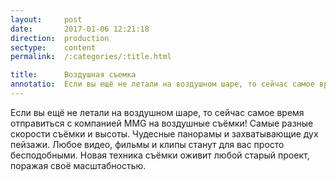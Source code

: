 ```yaml
---
layout:     post
date:       2017-01-06 12:21:18
direction:  production
sectype:    content
permalink:  /:categories/:title.html

title:      Воздушная съемка 
annotatio:  Если вы ещё не летали на воздушном шаре, то сейчас самое время отправиться с компанией MMG на воздушные съёмки! Самые разные скорости съёмки и высоты. Чудесные панорамы и захватывающие дух пейзажи. Любое видео, фильмы и клипы станут для вас просто бесподобными. Новая техника съёмки оживит любой старый проект, поражая своё масштабностью.   
---
```


Если вы ещё не летали на воздушном шаре, то сейчас самое время отправиться с компанией MMG на воздушные съёмки! Самые разные скорости съёмки и высоты. Чудесные панорамы и захватывающие дух пейзажи. Любое видео, фильмы и клипы станут для вас просто бесподобными. Новая техника съёмки оживит любой старый проект, поражая своё масштабностью.  
